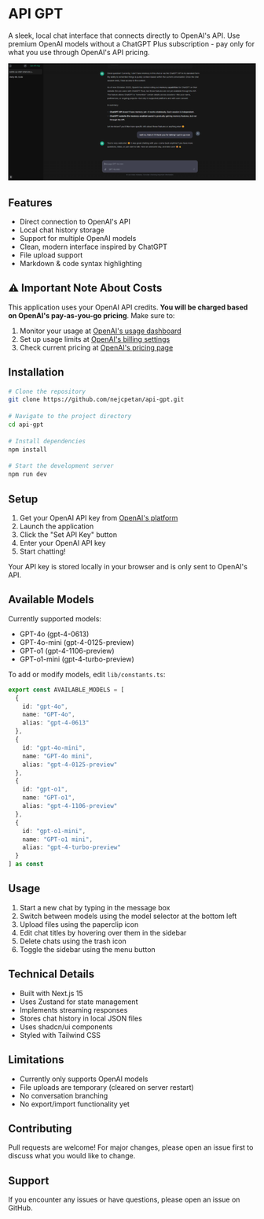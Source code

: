 # API GPT

A sleek, local chat interface that connects directly to OpenAI's API. Use premium OpenAI models without a ChatGPT Plus subscription - pay only for what you use through OpenAI's API pricing.

![API GPT Interface](screenshot.png)

## Features

- Direct connection to OpenAI's API
- Local chat history storage
- Support for multiple OpenAI models
- Clean, modern interface inspired by ChatGPT
- File upload support
- Markdown & code syntax highlighting

## ⚠️ Important Note About Costs

This application uses your OpenAI API credits. **You will be charged based on OpenAI's pay-as-you-go pricing**. Make sure to:

1. Monitor your usage at [OpenAI's usage dashboard](https://platform.openai.com/usage)
2. Set up usage limits at [OpenAI's billing settings](https://platform.openai.com/account/billing/limits)
3. Check current pricing at [OpenAI's pricing page](https://openai.com/api/pricing/)

## Installation

```bash
# Clone the repository
git clone https://github.com/nejcpetan/api-gpt.git

# Navigate to the project directory
cd api-gpt

# Install dependencies
npm install

# Start the development server
npm run dev
```

## Setup

1. Get your OpenAI API key from [OpenAI's platform](https://platform.openai.com/api-keys)
2. Launch the application
3. Click the "Set API Key" button
4. Enter your OpenAI API key
5. Start chatting!

Your API key is stored locally in your browser and is only sent to OpenAI's API.

## Available Models

Currently supported models:
- GPT-4o (gpt-4-0613)
- GPT-4o-mini (gpt-4-0125-preview)
- GPT-o1 (gpt-4-1106-preview)
- GPT-o1-mini (gpt-4-turbo-preview)

To add or modify models, edit `lib/constants.ts`:

```typescript
export const AVAILABLE_MODELS = [
  {
    id: "gpt-4o",
    name: "GPT-4o",
    alias: "gpt-4-0613"
  },
  {
    id: "gpt-4o-mini",
    name: "GPT-4o mini",
    alias: "gpt-4-0125-preview"
  },
  {
    id: "gpt-o1",
    name: "GPT-o1",
    alias: "gpt-4-1106-preview"
  },
  {
    id: "gpt-o1-mini",
    name: "GPT-o1 mini",
    alias: "gpt-4-turbo-preview"
  }
] as const
```

## Usage

1. Start a new chat by typing in the message box
2. Switch between models using the model selector at the bottom left
3. Upload files using the paperclip icon
4. Edit chat titles by hovering over them in the sidebar
5. Delete chats using the trash icon
6. Toggle the sidebar using the menu button

## Technical Details

- Built with Next.js 15
- Uses Zustand for state management
- Implements streaming responses
- Stores chat history in local JSON files
- Uses shadcn/ui components
- Styled with Tailwind CSS

## Limitations

- Currently only supports OpenAI models
- File uploads are temporary (cleared on server restart)
- No conversation branching
- No export/import functionality yet

## Contributing

Pull requests are welcome! For major changes, please open an issue first to discuss what you would like to change.

## Support

If you encounter any issues or have questions, please open an issue on GitHub.
